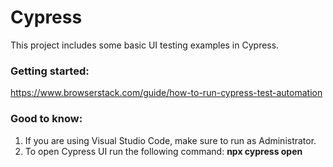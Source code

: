 # Cypress
This project includes some basic UI testing examples in Cypress.

### Getting started:
https://www.browserstack.com/guide/how-to-run-cypress-test-automation

### Good to know:
1. If you are using Visual Studio Code, make sure to run as Administrator.
2. To open Cypress UI run the following command: **npx cypress open**
